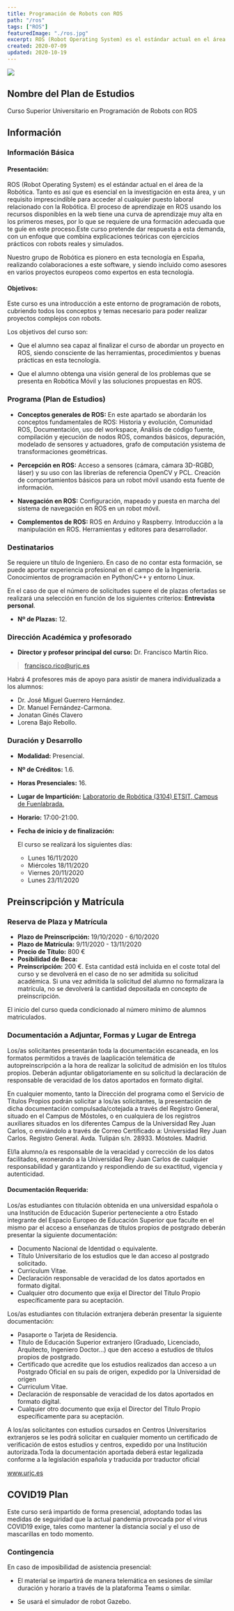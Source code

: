 ```yaml
---
title: Programación de Robots con ROS
path: "/ros"
tags: ["ROS"]
featuredImage: "./ros.jpg"
excerpt: ROS (Robot Operating System) es el estándar actual en el área de la Robótica. Tanto es así que es esencial en la investigación en esta área, y un requisito imprescindible para acceder al cualquier puesto laboral relacionado con la Robótica.
created: 2020-07-09
updated: 2020-10-19
---
```


<img src="ros.jpg">

## Nombre del Plan de Estudios

Curso Superior Universitario en Programación de Robots con ROS

## Información

### Información Básica

#### Presentación:

ROS (Robot Operating System) es el estándar actual en el área de la Robótica. Tanto es así que es esencial en la investigación en esta área, y un requisito imprescindible para acceder al cualquier puesto laboral relacionado con la Robótica. El proceso de aprendizaje en ROS usando los recursos disponibles en la web tiene una curva de aprendizaje muy alta en los primeros meses, por lo que se requiere de una formación adecuada que te guíe en este proceso.Este curso pretende dar respuesta a esta demanda, con un enfoque que combina explicaciones teóricas con ejercicios prácticos con robots reales y simulados.

Nuestro grupo de Robótica es pionero en esta tecnología en España, realizando colaboraciones a este software, y siendo incluido como asesores en varios proyectos europeos como expertos en esta tecnología.

#### Objetivos:

Este curso es una introducción a este entorno de programación de robots, cubriendo todos los conceptos y temas necesario para poder realizar proyectos complejos con robots.

Los objetivos del curso son:

* Que el alumno sea capaz al finalizar el curso de abordar un proyecto en ROS, siendo consciente de las herramientas, procedimientos y buenas prácticas en esta tecnología.

* Que el alumno obtenga una visión general de los problemas que se presenta en Robótica Móvil y las soluciones propuestas en ROS.

### Programa (Plan de Estudios)

* **Conceptos generales de ROS:** En este apartado se abordarán los conceptos fundamentales de ROS: Historia y evolución, Comunidad ROS, Documentación, uso del workspace, Análisis de código fuente, compilación y ejecución de nodos ROS, comandos básicos, depuración, modelado de sensores y actuadores, grafo de computación ysistema de transformaciones geométricas.

* **Percepción en ROS:** Acceso a sensores (cámara, cámara 3D-RGBD, láser) y su uso con las librerías de referencia OpenCV y PCL. Creación de comportamientos básicos para un robot móvil usando esta fuente de información.

* **Navegación en ROS:** Configuración, mapeado y puesta en marcha del sistema de navegación en ROS en un robot móvil.

* **Complementos de ROS:** ROS en Arduino y Raspberry. Introducción a la manipulación en ROS. Herramientas y editores para desarrollador.

### Destinatarios

Se requiere un título de Ingeniero. En caso de no contar esta formación, se puede aportar experiencia profesional en el campo de la Ingeniería. Conocimientos de programación en Python/C++ y entorno Linux.

En el caso de que el número de solicitudes supere el de plazas ofertadas se realizará una selección en función de los siguientes criterios: **Entrevista personal**.

* **Nº de Plazas:** 12.

### Dirección Académica y profesorado

* **Director y profesor principal del curso:** Dr. Francisco Martín Rico.
> francisco.rico@urjc.es

Habrá 4 profesores más de apoyo para asistir de manera individualizada a los alumnos:

* Dr. José Miguel Guerrero Hernández.
* Dr. Manuel Fernández-Carmona.
* Jonatan Ginés Clavero
* Lorena Bajo Rebollo.

### Duración y Desarrollo

* **Modalidad:** Presencial.
* **Nº de Créditos:** 1.6.
* **Horas Presenciales:** 16.
* **Lugar de Impartición:** <a href="https://goo.gl/maps/i8Xwoqp7cSaWrJmV7" target="_blank">Laboratorio de Robótica (3104) ETSIT, Campus de Fuenlabrada.</a>
* **Horario:** 17:00-21:00.
* **Fecha de inicio y de finalización:**
    
    El curso se realizará los siguientes días:

    * Lunes 16/11/2020
    * Miércoles 18/11/2020
    * Viernes 20/11/2020
    * Lunes 23/11/2020

## Preinscripción y Matrícula

### Reserva de Plaza y Matrícula

* **Plazo de Preinscripción:**  19/10/2020 - 6/10/2020
* **Plazo de Matrícula:** 9/11/2020 - 13/11/2020
* **Precio de Título:** 800 €
* **Posibilidad de Beca:**
* **Preinscripción:** 200 €. Esta cantidad está incluida en el coste total del curso y se devolverá en el caso de no ser admitida su solicitud académica. Si una vez admitida la solicitud del alumno no formalizara la matrícula, no se devolverá la cantidad depositada en concepto de preinscripción.

El inicio del curso queda condicionado al número mínimo de alumnos matriculados.

### Documentación a Adjuntar, Formas y Lugar de Entrega

Los/as solicitantes presentarán toda la documentación escaneada, en los formatos permitidos a través de laaplicación telemática de autopreinscripción a la hora de realizar la solicitud de admisión en los títulos propios. Deberán adjuntar obligatoriamente en su solicitud la declaración de responsable de veracidad de los datos aportados en formato digital.

En cualquier momento, tanto la Dirección del programa como el Servicio de Títulos Propios podrán solicitar a los/as solicitantes, la presentación de dicha documentación compulsada/cotejada a través del Registro General, situado en el Campus de Móstoles, o en cualquiera de los registros auxiliares situados en los diferentes Campus de la Universidad Rey Juan Carlos, o enviándolo a través de Correo Certificado a: Universidad Rey Juan Carlos. Registro General. Avda. Tulipán s/n. 28933. Móstoles. Madrid.

El/la alumno/a es responsable de la veracidad y corrección de los datos facilitados, exonerando a la Universidad Rey Juan Carlos de cualquier responsabilidad y garantizando y respondiendo de su exactitud, vigencia y autenticidad.

#### Documentación Requerida:

Los/as estudiantes con titulación obtenida en una universidad española o una Institución de Educación Superior perteneciente a otro Estado integrante del Espacio Europeo de Educación Superior que faculte en el mismo par el acceso a enseñanzas de títulos propios de postgrado deberán presentar la siguiente documentación:

* Documento Nacional de Identidad o equivalente.
* Título Universitario de los estudios que le dan acceso al postgrado solicitado.
* Curriculum Vitae.
* Declaración responsable de veracidad de los datos aportados en formato digital.
* Cualquier otro documento que exija el Director del Título Propio específicamente para su aceptación.

Los/as estudiantes con titulación extranjera deberán presentar la siguiente documentación:

* Pasaporte o Tarjeta de Residencia.
* Título de Educación Superior extranjero (Graduado, Licenciado, Arquitecto, Ingeniero Doctor...) que den acceso a estudios de títulos propios de postgrado.
* Certificado que acredite que los estudios realizados dan acceso a un Postgrado Oficial en su país de origen, expedido por la Universidad de origen
* Curriculum Vitae.
* Declaración de responsable de veracidad de los datos aportados en formato digital.
* Cualquier otro documento que exija el Director del Título Propio específicamente para su aceptación.

A los/as solicitantes con estudios cursados en Centros Universitarios extranjeros se les podrá solicitar en cualquier momento un certificado de verificación de estos estudios y centros, expedido por una Institución autorizada.Toda la documentación aportada deberá estar legalizada conforme a la legislación española y traducida por traductor oficial

<a href="https://www.urjc.es" target=”_blank”>www.urjc.es</a>

## COVID19 Plan

Este curso será impartido de forma presencial, adoptando todas las medidas de seguiridad que la actual pandemia provocada por el virus COVID19 exige, tales como mantener la distancia social y el uso de mascarillas en todo momento.

### Contingencia

En caso de imposibilidad de asistencia presencial:

* El material se impartirá de manera telemática en sesiones de similar duración y horario a través de la plataforma Teams o similar.

* Se usará el simulador de robot Gazebo.

